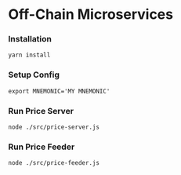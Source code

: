 # Off-Chain Microservices

### Installation
```shell
yarn install
```

### Setup Config
```shell
export MNEMONIC='MY MNEMONIC'
```

### Run Price Server
```shell
node ./src/price-server.js
```

### Run Price Feeder
```shell
node ./src/price-feeder.js
```
